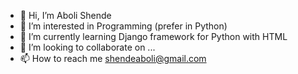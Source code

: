 - 👋 Hi, I’m Aboli Shende
- 👀 I’m interested in Programming (prefer in Python)
- 🌱 I’m currently learning Django framework for Python with HTML
- 💞️ I’m looking to collaborate on ...
- 📫 How to reach me shendeaboli@gmail.com

<!---
NewBird3/NewBird3 is a ✨ special ✨ repository because its `README.md` (this file) appears on your GitHub profile.
You can click the Preview link to take a look at your changes.
--->
